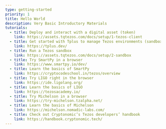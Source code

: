 ```yaml
---
type: getting-started
priority: 1
title: Hello World
description: Very Basic Introductory Materials
tutorials:
  - title: Deploy and interact with a digital asset (token)
    link: https://assets.tqtezos.com/docs/setup/1-tezos-client
  - title: Get started with Tplus to manage Tezos environments (sandboxes and public nodes)
    link: https://tplus.dev/
  - title: Run a Tezos sandbox
    link: https://assets.tqtezos.com/docs/setup/2-sandbox
  - title: Try SmartPy in a browser
    link: https://www.smartpy.io/dev/
  - title: Learn the basics of SmartPy
    link: https://cryptocodeschool.in/tezos/overview
  - title: Try LIGO right in the browser
    link: https://ide.ligolang.org/
  - title: Learn the basics of LIGO
    link: https://tezosacademy.io/
  - title: Try Michelson in a browser
    link: https://try-michelson.tzalpha.net/
  - title: Learn the basics of Michelson
    link: https://michelson.nomadic-labs.com/
  - title: Check out Cryptonomic’s Tezos developers’ handbook
    link: https://handbook.cryptonomic.tech/
---
```

